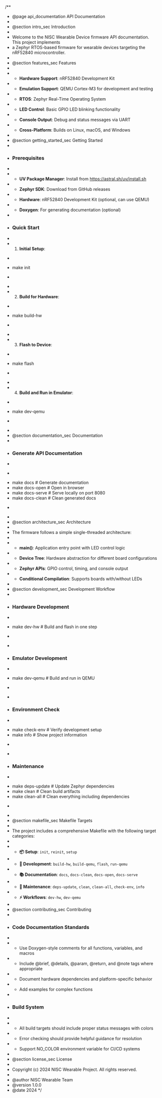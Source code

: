 /**
 * @page api_documentation API Documentation
 * 
 * @section intro_sec Introduction
 * 
 * Welcome to the NISC Wearable Device firmware API documentation. This project implements
 * a Zephyr RTOS-based firmware for wearable devices targeting the nRF52840 microcontroller.
 * 
 * @section features_sec Features
 * 
 * - **Hardware Support**: nRF52840 Development Kit
 * - **Emulation Support**: QEMU Cortex-M3 for development and testing  
 * - **RTOS**: Zephyr Real-Time Operating System
 * - **LED Control**: Basic GPIO LED blinking functionality
 * - **Console Output**: Debug and status messages via UART
 * - **Cross-Platform**: Builds on Linux, macOS, and Windows
 * 
 * @section getting_started_sec Getting Started
 * 
 * ### Prerequisites
 * 
 * - **UV Package Manager**: Install from https://astral.sh/uv/install.sh
 * - **Zephyr SDK**: Download from GitHub releases
 * - **Hardware**: nRF52840 Development Kit (optional, can use QEMU)
 * - **Doxygen**: For generating documentation (optional)
 * 
 * ### Quick Start
 * 
 * 1. **Initial Setup**:
 *    ```bash
 *    make init
 *    ```
 * 
 * 2. **Build for Hardware**:
 *    ```bash
 *    make build-hw
 *    ```
 * 
 * 3. **Flash to Device**:
 *    ```bash
 *    make flash
 *    ```
 * 
 * 4. **Build and Run in Emulator**:
 *    ```bash
 *    make dev-qemu
 *    ```
 * 
 * @section documentation_sec Documentation
 * 
 * ### Generate API Documentation
 * 
 * ```bash
 * make docs          # Generate documentation
 * make docs-open     # Open in browser  
 * make docs-serve    # Serve locally on port 8080
 * make docs-clean    # Clean generated docs
 * ```
 * 
 * @section architecture_sec Architecture
 * 
 * The firmware follows a simple single-threaded architecture:
 * 
 * - **main()**: Application entry point with LED control logic
 * - **Device Tree**: Hardware abstraction for different board configurations
 * - **Zephyr APIs**: GPIO control, timing, and console output
 * - **Conditional Compilation**: Supports boards with/without LEDs
 * 
 * @section development_sec Development Workflow
 * 
 * ### Hardware Development
 * ```bash
 * make dev-hw        # Build and flash in one step
 * ```
 * 
 * ### Emulator Development  
 * ```bash
 * make dev-qemu      # Build and run in QEMU
 * ```
 * 
 * ### Environment Check
 * ```bash
 * make check-env     # Verify development setup
 * make info          # Show project information
 * ```
 * 
 * ### Maintenance
 * ```bash
 * make deps-update   # Update Zephyr dependencies
 * make clean         # Clean build artifacts
 * make clean-all     # Clean everything including dependencies
 * ```
 * 
 * @section makefile_sec Makefile Targets
 * 
 * The project includes a comprehensive Makefile with the following target categories:
 * 
 * - **📦 Setup**: `init`, `reinit`, `setup`
 * - **🔨 Development**: `build-hw`, `build-qemu`, `flash`, `run-qemu`  
 * - **📚 Documentation**: `docs`, `docs-clean`, `docs-open`, `docs-serve`
 * - **🧹 Maintenance**: `deps-update`, `clean`, `clean-all`, `check-env`, `info`
 * - **⚡ Workflows**: `dev-hw`, `dev-qemu`
 * 
 * @section contributing_sec Contributing
 * 
 * ### Code Documentation Standards
 * 
 * - Use Doxygen-style comments for all functions, variables, and macros
 * - Include @brief, @details, @param, @return, and @note tags where appropriate
 * - Document hardware dependencies and platform-specific behavior
 * - Add examples for complex functions
 * 
 * ### Build System
 * 
 * - All build targets should include proper status messages with colors
 * - Error checking should provide helpful guidance for resolution
 * - Support NO_COLOR environment variable for CI/CD systems
 * 
 * @section license_sec License
 * 
 * Copyright (c) 2024 NISC Wearable Project. All rights reserved.
 * 
 * @author NISC Wearable Team
 * @version 1.0.0
 * @date 2024
 */